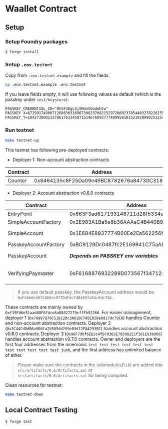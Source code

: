 # Waallet Contract

## Setup

### Setup Foundry packages

```
$ forge install
```

### Setup `.env.testnet`

Copy from `.env.testnet.example` and fill the fields:

```bash
cp .env.testnet.example .env.testnet
```

If you leave fields empty, it will use following values as default (which is the passkey under `test/keystore`):

```env
PASSKEY_CREDENTIAL_ID="9h5F3DgLSjSMdnVOadmhCw"
PASSKEY_X=67299174900712686363169673082376821529726602378544032702281553676098545184711
PASSKEY_Y=104273800132786176334597151467609377740095818152192999025225464410568038480397
```

### Run testnet

```bash
make testnet-up
```

This testnet has following pre-deployed contracts:

- Deployer 1: Non-account abstraction contracts

| Contract | Address                                    |
| -------- | ------------------------------------------ |
| Counter  | 0x8464135c8F25Da09e49BC8782676a84730C318bC |

- Deployer 2: Account abstraction v0.6.0 contracts

| Contract              | Address                                    | Note                        |
| --------------------- | ------------------------------------------ | --------------------------- |
| EntryPoint            | 0x663F3ad617193148711d28f5334eE4Ed07016602 |                             |
| SimpleAccountFactory  | 0x2E983A1Ba5e8b38AAAeC4B440B9dDcFBf72E15d1 |                             |
| SimpleAccount         | 0x1E684E8937774B00Ee2Ea562256f27a5c9D20d7c | Balance: 100 ETH            |
| PasskeyAccountFactory | 0xBC9129Dc0487fc2E169941C75aABC539f208fb01 |                             |
| PasskeyAccount        | **_Depends on PASSKEY env variables_**     | Balance: 100 ETH            |
| VerifyingPaymaster    | 0xF6168876932289D073567f347121A267095f3DD6 | EntryPoint deposit: 100 ETH |

> If you use default passkey, the PasskeyAccount address would be `0xF4bb6e38fC8A5ec977D4Fdc74B4E0fa84c8dc704`.

These contracts are mainly owned by `0xf39Fd6e51aad88F6F4ce6aB8827279cffFb92266`. For easier management, deployer 1 (`0x70997970C51812dc3A010C7d01b50e0d17dc79C8`) handles Counter and non-account abstraction contracts. Deployer 2 (`0x3C44CdDdB6a900fa2b585dd299e03d12FA4293BC`) handles account abstraction v0.6.0 contracts. Deployer 3 (`0x90F79bf6EB2c4f870365E785982E1f101E93b906`) handles account abstraction v0.7.0 contracts. Owner and deployers are the first four addresses from the mnemonic `test test test test test test test test test test test junk`, and the first address has unlimited balance of ether.

> Please make sure the contracts in the submodules(`lib`) are added into `src/artifacts/0.6/Artifacts.sol` or `src/artifacts/0.6/Artifacts.sol` for being compiled.

Clean resources for testnet:

```bash
make testnet-down
```

## Local Contract Testing

```
$ forge test
```
